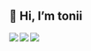 
## 👋 Hi, I’m tonii

<a href="https://github.com/anuraghazra/github-readme-stats">
    <img align="left" src="https://github-readme-stats.vercel.app/api?username=goobertony&count_private=true&show_icons=true" />
</a>

<a href="https://github.com/anuraghazra/github-readme-stats">
    <img align="left" src="https://github-readme-stats.vercel.app/api/top-langs/?username=goobertony" />
</a>

<a href="https://github.com/anuraghazra/github-readme-stats">
    <img align="left" src="https://github-profile-trophy.vercel.app/?username=goobertony" />
</a>
